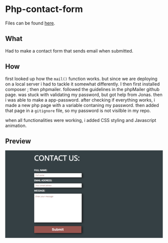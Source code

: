 # Php-contact-form
Files can be found [here](https://github.com/krisderycke/php-contact).

## What 
Had to make a contact form that sends email when submitted.

## How
first looked up how the `mail()` function works. but since we are deploying on a local server i had to tackle it somewhat differently. I then first installed composer ; then phpmailer.
followed the guidelines in the phpMailer github page.
was stuck with validating my password, but got help from Jonas.  then i was able to make a app-password.
after checking if everything works, i made a new php page with a variable contaning my password. then added that page in a `gitignore` file, so my password is not visilble in my repo.

when all functionalities were working, i added CSS styling and Javascript animation.

## Preview
![screenschot](./capture.png)
